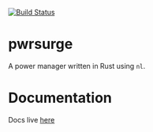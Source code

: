 [![Build Status](https://travis-ci.org/jbaublitz/surge.svg?branch=master)](https://travis-ci.org/jbaublitz/surge)

# pwrsurge
A power manager written in Rust using `nl`.

# Documentation
Docs live [here](https://docs.rs/crate/0.1.1/pwrsurge)
